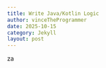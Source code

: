 ```yaml
---
title: Write Java/Kotlin Logic
author: vinceTheProgrammer
date: 2025-10-15
category: Jekyll
layout: post
---
```


za